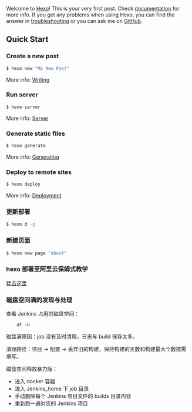 Welcome to [Hexo](https://hexo.io/)! This is your very first post. Check [documentation](https://hexo.io/docs/) for more info. If you get any problems when using Hexo, you can find the answer in [troubleshooting](https://hexo.io/docs/troubleshooting.html) or you can ask me on [GitHub](https://github.com/hexojs/hexo/issues).

## Quick Start

### Create a new post

``` bash
$ hexo new "My New Post"
```

More info: [Writing](https://hexo.io/docs/writing.html)

### Run server

``` bash
$ hexo server
```

More info: [Server](https://hexo.io/docs/server.html)

### Generate static files

``` bash
$ hexo generate
```

More info: [Generating](https://hexo.io/docs/generating.html)

### Deploy to remote sites

``` bash
$ hexo deploy
```

More info: [Deployment](https://hexo.io/docs/one-command-deployment.html)

### 更新部署

``` bash
$ hexo d -g
```

### 新建页面

``` bash
$ hexo new page "about"
```

### hexo 部署至阿里云保姆式教学

[猛击这里](https://hjxlog.com/posts/20191130a1.html)

### 磁盘空间满的发现与处理

查看 Jenkins 占用的磁盘空间：

```
    df -h 
```

磁盘满原因：job 没有及时清理，日志与 build 保存太多。

清理路径：项目 -> 配置 -> 丢弃旧的构建，保持构建的天数和构建最大个数按需填写。

磁盘空间释放暴力版：

- 进入 docker 容器
- 进入 Jenkins_home 下 job 目录
- 手动删除每个 Jenkins 项目文件的 builds 目录内容
- 重新跑一遍对应的 Jenkins 项目
